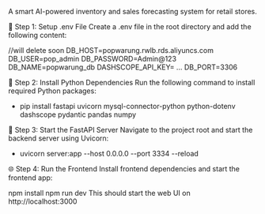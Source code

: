 A smart AI-powered inventory and sales forecasting system for retail stores.


📁 Step 1: Setup .env File
Create a .env file in the root directory and add the following content:

//will delete soon
DB_HOST=popwarung.rwlb.rds.aliyuncs.com
DB_USER=pop_admin
DB_PASSWORD=Admin@123
DB_NAME=popwarung_db
DASHSCOPE_API_KEY= ...
DB_PORT=3306

🐍 Step 2: Install Python Dependencies
Run the following command to install required Python packages:

- pip install fastapi uvicorn mysql-connector-python python-dotenv dashscope pydantic pandas numpy

🚀 Step 3: Start the FastAPI Server
Navigate to the project root and start the backend server using Uvicorn:

- uvicorn server:app --host 0.0.0.0 --port 3334 --reload

🌐 Step 4: Run the Frontend
Install frontend dependencies and start the frontend app:

npm install
npm run dev
This should start the web UI on http://localhost:3000

